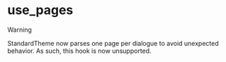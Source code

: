 # use_pages
> [!WARNING]
> StandardTheme now parses one page per dialogue to avoid unexpected behavior. As such, this hook is now unsupported.
